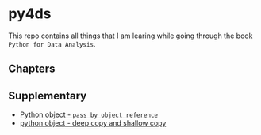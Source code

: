 # py4ds

This repo contains all things that I am learing while going through the book `Python for Data Analysis`.

## Chapters


## Supplementary

- [Python object - `pass by object reference`](python-passing.md)
- [python object - deep copy and shallow copy](Deep-copy-and-Shallow-copy.md)